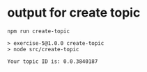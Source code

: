 # output for create topic

```
npm run create-topic

> exercise-5@1.0.0 create-topic
> node src/create-topic

Your topic ID is: 0.0.3840187
```